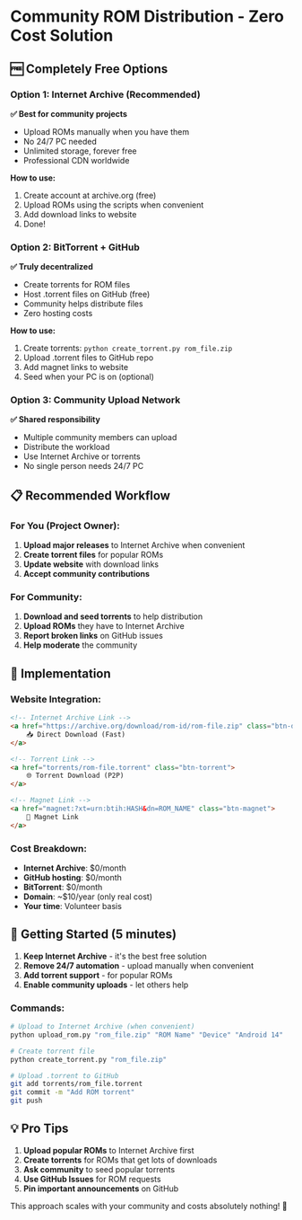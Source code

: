 # Community ROM Distribution - Zero Cost Solution

## 🆓 Completely Free Options

### Option 1: Internet Archive (Recommended)
**✅ Best for community projects**
- Upload ROMs manually when you have them
- No 24/7 PC needed
- Unlimited storage, forever free
- Professional CDN worldwide

**How to use:**
1. Create account at archive.org (free)
2. Upload ROMs using the scripts when convenient 
3. Add download links to website
4. Done!

### Option 2: BitTorrent + GitHub
**✅ Truly decentralized**
- Create torrents for ROM files
- Host .torrent files on GitHub (free)
- Community helps distribute files
- Zero hosting costs

**How to use:**
1. Create torrents: `python create_torrent.py rom_file.zip`
2. Upload .torrent files to GitHub repo
3. Add magnet links to website
4. Seed when your PC is on (optional)

### Option 3: Community Upload Network
**✅ Shared responsibility**
- Multiple community members can upload
- Distribute the workload
- Use Internet Archive or torrents
- No single person needs 24/7 PC

## 📋 Recommended Workflow

### For You (Project Owner):
1. **Upload major releases** to Internet Archive when convenient
2. **Create torrent files** for popular ROMs
3. **Update website** with download links
4. **Accept community contributions**

### For Community:
1. **Download and seed torrents** to help distribution
2. **Upload ROMs** they have to Internet Archive
3. **Report broken links** on GitHub issues
4. **Help moderate** the community

## 🔧 Implementation

### Website Integration:
```html
<!-- Internet Archive Link -->
<a href="https://archive.org/download/rom-id/rom-file.zip" class="btn-download">
    📥 Direct Download (Fast)
</a>

<!-- Torrent Link -->
<a href="torrents/rom-file.torrent" class="btn-torrent">
    🌐 Torrent Download (P2P)
</a>

<!-- Magnet Link -->
<a href="magnet:?xt=urn:btih:HASH&dn=ROM_NAME" class="btn-magnet">
    🧲 Magnet Link
</a>
```

### Cost Breakdown:
- **Internet Archive**: $0/month
- **GitHub hosting**: $0/month  
- **BitTorrent**: $0/month
- **Domain**: ~$10/year (only real cost)
- **Your time**: Volunteer basis

## 🚀 Getting Started (5 minutes)

1. **Keep Internet Archive** - it's the best free solution
2. **Remove 24/7 automation** - upload manually when convenient
3. **Add torrent support** - for popular ROMs
4. **Enable community uploads** - let others help

### Commands:
```bash
# Upload to Internet Archive (when convenient)
python upload_rom.py "rom_file.zip" "ROM Name" "Device" "Android 14"

# Create torrent file
python create_torrent.py "rom_file.zip"

# Upload .torrent to GitHub
git add torrents/rom_file.torrent
git commit -m "Add ROM torrent"
git push
```

## 💡 Pro Tips

1. **Upload popular ROMs** to Internet Archive first
2. **Create torrents** for ROMs that get lots of downloads
3. **Ask community** to seed popular torrents
4. **Use GitHub Issues** for ROM requests
5. **Pin important announcements** on GitHub

This approach scales with your community and costs absolutely nothing! 🎉
